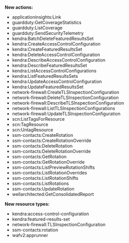**New actions:**

- applicationinsights:Link
- guardduty:GetCoverageStatistics
- guardduty:ListCoverage
- guardduty:SendSecurityTelemetry
- kendra:BatchDeleteFeaturedResultsSet
- kendra:CreateAccessControlConfiguration
- kendra:CreateFeaturedResultsSet
- kendra:DeleteAccessControlConfiguration
- kendra:DescribeAccessControlConfiguration
- kendra:DescribeFeaturedResultsSet
- kendra:ListAccessControlConfigurations
- kendra:ListFeaturedResultsSets
- kendra:UpdateAccessControlConfiguration
- kendra:UpdateFeaturedResultsSet
- network-firewall:CreateTLSInspectionConfiguration
- network-firewall:DeleteTLSInspectionConfiguration
- network-firewall:DescribeTLSInspectionConfiguration
- network-firewall:ListTLSInspectionConfigurations
- network-firewall:UpdateTLSInspectionConfiguration
- scn:ListTagsForResource
- scn:TagResource
- scn:UntagResource
- ssm-contacts:CreateRotation
- ssm-contacts:CreateRotationOverride
- ssm-contacts:DeleteRotation
- ssm-contacts:DeleteRotationOverride
- ssm-contacts:GetRotation
- ssm-contacts:GetRotationOverride
- ssm-contacts:ListPreviewRotationShifts
- ssm-contacts:ListRotationOverrides
- ssm-contacts:ListRotationShifts
- ssm-contacts:ListRotations
- ssm-contacts:UpdateRotation
- wellarchitected:GetConsolidatedReport

**New resource types:**

- kendra:access-control-configuration
- kendra:featured-results-set
- network-firewall:TLSInspectionConfiguration
- ssm-contacts:rotation
- wafv2:apprunner
